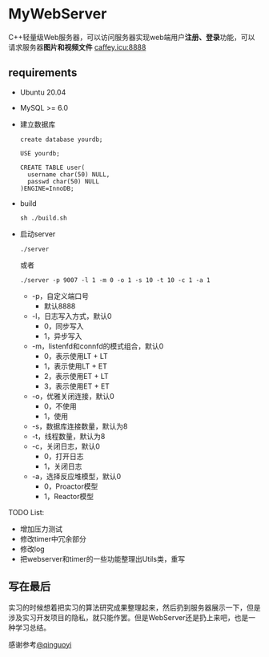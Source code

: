 # MyWebServer
C++轻量级Web服务器，可以访问服务器实现web端用户**注册、登录**功能，可以请求服务器**图片和视频文件**
[caffey.icu:8888](caffey.icu:8888)

requirements
-------------
* Ubuntu 20.04
* MySQL >= 6.0

* 建立数据库
  ```
  create database yourdb;

  USE yourdb;

  CREATE TABLE user(
    username char(50) NULL,
    passwd char(50) NULL
  )ENGINE=InnoDB;
  ```
* build
  ```
  sh ./build.sh
  ```
* 启动server
  ```
  ./server
  ```
  或者
  ```
  ./server -p 9007 -l 1 -m 0 -o 1 -s 10 -t 10 -c 1 -a 1
  ```
  * -p，自定义端口号
	  * 默认8888
  * -l，日志写入方式，默认0
	  * 0，同步写入
	  * 1，异步写入
  * -m，listenfd和connfd的模式组合，默认0
	  * 0，表示使用LT + LT
	  * 1，表示使用LT + ET
    * 2，表示使用ET + LT
    * 3，表示使用ET + ET
  * -o，优雅关闭连接，默认0
	  * 0，不使用
	  * 1，使用
  * -s，数据库连接数量，默认为8
  * -t，线程数量，默认为8
  * -c，关闭日志，默认0
	  * 0，打开日志
	  * 1，关闭日志
  * -a，选择反应堆模型，默认0
	  * 0，Proactor模型
	  * 1，Reactor模型


TODO List:
- 增加压力测试
- 修改timer中冗余部分
- 修改log
- 把webserver和timer的一些功能整理出Utils类，重写

写在最后
----------
实习的时候想着把实习的算法研究成果整理起来，然后扔到服务器展示一下，但是涉及实习开发项目的隐私，就只能作罢。但是WebServer还是扔上来吧，也是一种学习总结。

感谢参考[@qinguoyi](https://github.com/qinguoyi/TinyWebServer/tree/master)
